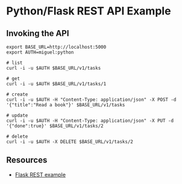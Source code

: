 # Python/Flask REST API Example

## Invoking the API

```
export BASE_URL=http://localhost:5000
export AUTH=miguel:python

# list
curl -i -u $AUTH $BASE_URL/v1/tasks

# get
curl -i -u $AUTH $BASE_URL/v1/tasks/1

# create
curl -i -u $AUTH -H "Content-Type: application/json" -X POST -d '{"title":"Read a book"}' $BASE_URL/v1/tasks

# update
curl -i -u $AUTH -H "Content-Type: application/json" -X PUT -d '{"done":true}' $BASE_URL/v1/tasks/2

# delete
curl -i -u $AUTH -X DELETE $BASE_URL/v1/tasks/2
```

## Resources

* [Flask REST example](https://gist.github.com/miguelgrinberg/5614326)
